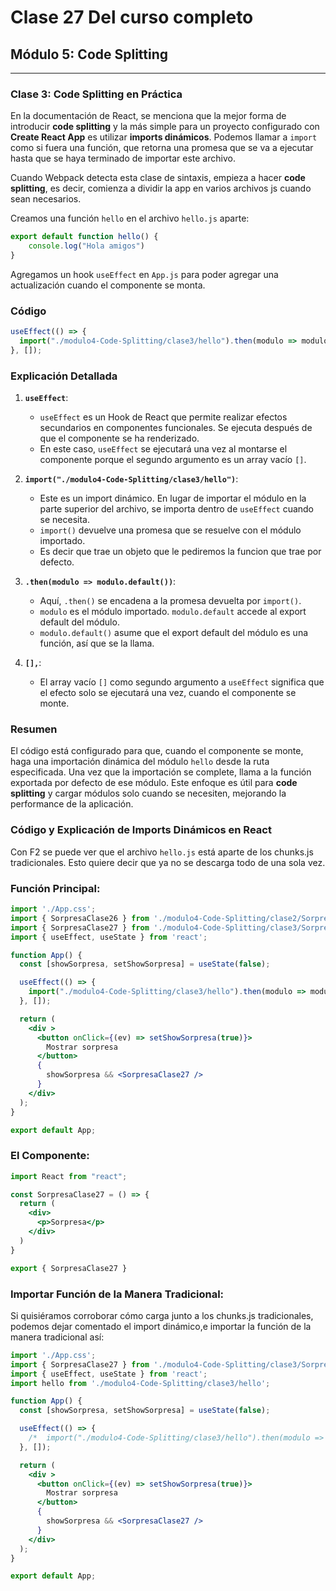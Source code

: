 # Clase 27 Del curso completo

## Módulo 5: Code Splitting

---

### Clase 3: Code Splitting en Práctica

En la documentación de React, se menciona que la mejor forma de introducir **code splitting** y la más simple para un proyecto configurado con **Create React App** es utilizar **imports dinámicos**. Podemos llamar a `import` como si fuera una función, que retorna una promesa que se va a ejecutar hasta que se haya terminado de importar este archivo.

Cuando Webpack detecta esta clase de sintaxis, empieza a hacer **code splitting**, es decir, comienza a dividir la app en varios archivos js cuando sean necesarios.

Creamos una función `hello` en el archivo `hello.js` aparte:

```javascript
export default function hello() {
    console.log("Hola amigos")
}
```

Agregamos un hook `useEffect` en `App.js` para poder agregar una actualización cuando el componente se monta.


### Código
```jsx
useEffect(() => { 
  import("./modulo4-Code-Splitting/clase3/hello").then(modulo => modulo.default())
}, []);
```

### Explicación Detallada

1. **`useEffect`**:
   - `useEffect` es un Hook de React que permite realizar efectos secundarios en componentes funcionales. Se ejecuta después de que el componente se ha renderizado.
   - En este caso, `useEffect` se ejecutará una vez al montarse el componente porque el segundo argumento es un array vacío `[]`.

2. **`import("./modulo4-Code-Splitting/clase3/hello")`**:
   - Este es un import dinámico. En lugar de importar el módulo en la parte superior del archivo, se importa dentro de `useEffect` cuando se necesita.
   - `import()` devuelve una promesa que se resuelve con el módulo importado.
   - Es decir que trae un objeto que le pediremos la funcion que trae por defecto.

3. **`.then(modulo => modulo.default())`**:
   - Aquí, `.then()` se encadena a la promesa devuelta por `import()`.
   - `modulo` es el módulo importado. `modulo.default` accede al export default del módulo.
   - `modulo.default()` asume que el export default del módulo es una función, así que se la llama.

4. **`[],`**:
   - El array vacío `[]` como segundo argumento a `useEffect` significa que el efecto solo se ejecutará una vez, cuando el componente se monte.

### Resumen
El código está configurado para que, cuando el componente se monte, haga una importación dinámica del módulo `hello` desde la ruta especificada. Una vez que la importación se complete, llama a la función exportada por defecto de ese módulo. Este enfoque es útil para **code splitting** y cargar módulos solo cuando se necesiten, mejorando la performance de la aplicación.

### Código y Explicación de Imports Dinámicos en React

Con F2 se puede ver que el archivo `hello.js` está aparte de los chunks.js tradicionales. Esto quiere decir que ya no se descarga todo de una sola vez.

### Función Principal:
```jsx
import './App.css';
import { SorpresaClase26 } from './modulo4-Code-Splitting/clase2/SorpresaClase26';
import { SorpresaClase27 } from './modulo4-Code-Splitting/clase3/SorpresaClase27';
import { useEffect, useState } from 'react';

function App() {
  const [showSorpresa, setShowSorpresa] = useState(false);

  useEffect(() => {
    import("./modulo4-Code-Splitting/clase3/hello").then(modulo => modulo.default())
  }, []);

  return (
    <div >
      <button onClick={(ev) => setShowSorpresa(true)}>
        Mostrar sorpresa
      </button>
      {
        showSorpresa && <SorpresaClase27 />
      }
    </div>
  );
}

export default App;
```

### El Componente:
```jsx
import React from "react";

const SorpresaClase27 = () => {
  return (
    <div>
      <p>Sorpresa</p>
    </div>
  )
}

export { SorpresaClase27 }
```

### Importar Función de la Manera Tradicional:
Si quisiéramos corroborar cómo carga junto a los chunks.js tradicionales, podemos dejar comentado el import dinámico,e importar la función de la manera tradicional así:

```jsx
import './App.css';
import { SorpresaClase27 } from './modulo4-Code-Splitting/clase3/SorpresaClase27';
import { useEffect, useState } from 'react';
import hello from './modulo4-Code-Splitting/clase3/hello';

function App() {
  const [showSorpresa, setShowSorpresa] = useState(false);

  useEffect(() => {
    /*  import("./modulo4-Code-Splitting/clase3/hello").then(modulo => modulo.default()) */
  }, []);

  return (
    <div >
      <button onClick={(ev) => setShowSorpresa(true)}>
        Mostrar sorpresa
      </button>
      {
        showSorpresa && <SorpresaClase27 />
      }
    </div>
  );
}

export default App;
```
